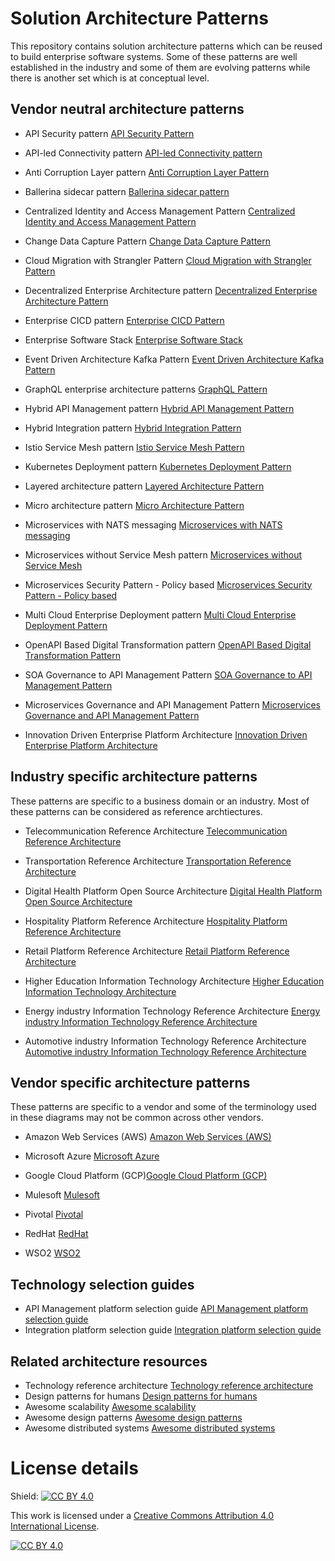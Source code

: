 # Solution Architecture Patterns
This repository contains solution architecture patterns which can be reused to build enterprise software systems. Some of these patterns are well established in the industry and some of them are evolving patterns while there is another set which is at conceptual level. 

## Vendor neutral architecture patterns

- API Security pattern
[API Security Pattern](vendor-neutral/API-Security-Pattern.md)

- API-led Connectivity pattern
[API-led Connectivity pattern](vendor-neutral/API-led-Connectivity-Pattern.md)

- Anti Corruption Layer pattern
[Anti Corruption Layer Pattern](vendor-neutral/Anti-Corruption-Layer-Pattern.md)

- Ballerina sidecar pattern
[Ballerina sidecar pattern](vendor-neutral/Ballerina-sidecar-pattern-microservices.md)

- Centralized Identity and Access Management Pattern
[Centralized Identity and Access Management Pattern](vendor-neutral/Centralized-Identity-Access-Management-Pattern.md)

- Change Data Capture Pattern [Change Data Capture Pattern](vendor-neutral/Introduction-to-Change-Data-Capture.md)

- Cloud Migration with Strangler Pattern
[Cloud Migration with Strangler Pattern](vendor-neutral/Cloud-Migration-Strangler-Pattern.md)

- Decentralized Enterprise Architecture pattern
[Decentralized Enterprise Architecture Pattern](vendor-neutral/Decentralized-Enterpise-Architecture-Pattern.md)

- Enterprise CICD pattern
[Enterprise CICD Pattern](vendor-neutral/Enterprise-CICD-Pattern.md)

- Enterprise Software Stack
[Enterprise Software Stack](vendor-neutral/Enterprise-Software-Stack.md)

- Event Driven Architecture Kafka Pattern
[Event Driven Architecture Kafka Pattern](vendor-neutral/Event-Driven-Architecture-Kafka-Pattern.md)

- GraphQL enterprise architecture patterns
[GraphQL Pattern](vendor-neutral/GraphQL-Pattern.md)

- Hybrid API Management pattern
[Hybrid API Management Pattern](vendor-neutral/Hybrid-API-Management-Pattern.md)

- Hybrid Integration pattern
[Hybrid Integration Pattern](vendor-neutral/Hybrid-Integration-Pattern.md)

- Istio Service Mesh pattern
[Istio Service Mesh Pattern](vendor-neutral/Istio-Service-Mesh-Pattern.md)

- Kubernetes Deployment pattern
[Kubernetes Deployment Pattern](vendor-neutral/Kubernetes-Deployment-Pattern.md)

- Layered architecture pattern
[Layered Architecture Pattern](vendor-neutral/Layered-Architecture-Pattern.md)

- Micro architecture pattern
[Micro Architecture Pattern](vendor-neutral/Micro-Architecture-Pattern.md)

- Microservices with NATS messaging
[Microservices with NATS messaging](vendor-neutral/Microservices-with-NATS-messaging.md)

- Microservices without Service Mesh pattern
[Microservices without Service Mesh](vendor-neutral/Microservices-without-service-mesh-pattern.md)

- Microservices Security Pattern - Policy based
[Microservices Security Pattern - Policy based](vendor-neutral/Microservices-Security-Pattern-Policy-Based.md)

- Multi Cloud Enterprise Deployment pattern
[Multi Cloud Enterprise Deployment Pattern](vendor-neutral/Multi-Cloud-Enterprise-Deployment-Pattern.md)

- OpenAPI Based Digital Transformation pattern
[OpenAPI Based Digital Transformation Pattern](vendor-neutral/OpenAPI-Based-Digital-Transformation-Pattern.md)

- SOA Governance to API Management Pattern
[SOA Governance to API Management Pattern](vendor-neutral/SOA-governance-to-API-management-pattern.md)

- Microservices Governance and API Management Pattern
[Microservices Governance and API Management Pattern](vendor-neutral/Microservices-Governance-And-API-Management.md)

- Innovation Driven Enterprise Platform Architecture
[Innovation Driven Enterprise Platform Architecture](vendor-neutral/Innovation-Driven-Enterprise-Platform-Architecture.md)

## Industry specific architecture patterns
These patterns are specific to a business domain or an industry. Most of these patterns can be considered as reference archtiectures.

- Telecommunication Reference Architecture
[Telecommunication Reference Architecture](industry-specific/Telecommunication-reference-architecture-pattern.md)

- Transportation Reference Architecture
[Transportation Reference Architecture](industry-specific/Effective-ground-transportation-architecture-pattern.md)

- Digital Health Platform Open Source Architecture
[Digital Health Platform Open Source Architecture](industry-specific/Digital-Health-Platform-Open-Source-Architecture.md)

- Hospitality Platform Reference Architecture
[Hospitality Platform Reference Architecture](industry-specific/Hospitality-Platform-Reference-Architecture-WSO2.md)

- Retail Platform Reference Architecture
[Retail Platform Reference Architecture](industry-specific/future-retail-a-business-and-technical-architecture.md)

- Higher Education Information Technology Architecture [Higher Education Information Technology Architecture](industry-specific/Higher-Education-Information-Technology-Architecture.md)

- Energy industry Information Technology Reference Architecture [Energy industry Information Technology Reference Architecture](industry-specific/Energy-Information-Technology-Reference-Architecture.md)

- Automotive industry Information Technology Reference Architecture [Automotive industry Information Technology Reference Architecture](industry-specific/Automotive-Industry-Information-Technology-Reference-Architecture.md)


## Vendor specific architecture patterns
These patterns are specific to a vendor and some of the terminology used in these diagrams may not be common across other vendors. 

- Amazon Web Services (AWS) [Amazon Web Services (AWS)](vendor-specific/aws)

- Microsoft Azure [Microsoft Azure](vendor-specific/azure)

- Google Cloud Platform (GCP)[Google Cloud Platform (GCP)](vendor-specific/gcp)

- Mulesoft [Mulesoft](vendor-specific/mulesoft)

- Pivotal [Pivotal](vendor-specific/pivotal)

- RedHat [RedHat](vendor-specific/redhat)

- WSO2 [WSO2](vendor-specific/wso2)

## Technology selection guides
- API Management platform selection guide [API Management platform selection guide](technology-selection-guides/API-Management-Platform-selection-guide.md)
- Integration platform selection guide [Integration platform selection guide](technology-selection-guides/Integration-Platform-selection-guide.md)

## Related architecture resources
- Technology reference architecture [Technology reference architecture](https://github.com/wso2/reference-architecture)
- Design patterns for humans [Design patterns for humans](https://github.com/kamranahmedse/design-patterns-for-humans)
- Awesome scalability [Awesome scalability](https://github.com/binhnguyennus/awesome-scalability)
- Awesome design patterns [Awesome design patterns](https://github.com/DovAmir/awesome-design-patterns)
- Awesome distributed systems [Awesome distributed systems](https://github.com/theanalyst/awesome-distributed-systems)

# License details

Shield: [![CC BY 4.0][cc-by-shield]][cc-by]

This work is licensed under a
[Creative Commons Attribution 4.0 International License][cc-by].

[![CC BY 4.0][cc-by-image]][cc-by]

[cc-by]: http://creativecommons.org/licenses/by/4.0/
[cc-by-image]: https://i.creativecommons.org/l/by/4.0/88x31.png
[cc-by-shield]: https://img.shields.io/badge/License-CC%20BY%204.0-lightgrey.svg
